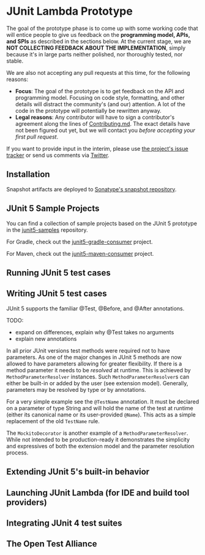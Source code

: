 # JUnit Lambda Prototype

The goal of the prototype phase is to come up with some working code that will entice people to give us feedback on the **programming model, APIs, and SPIs** as described in the sections below. At the current stage, we are **NOT COLLECTING FEEDBACK ABOUT THE IMPLEMENTATION**, simply because it's in large parts neither polished, nor thoroughly tested, nor stable.

We are also not accepting any pull requests at this time, for the following reasons:

- **Focus**: The goal of the prototype is to get feedback on the API and programming model. Focusing on code style, formatting, and other details will distract the community's (and our) attention. A lot of the code in the prototype will potentially be rewritten anyway.
- **Legal reasons**: Any contributor will have to sign a contributor's agreement along the lines of [Contributing.md](https://github.com/junit-team/junit-lambda/blob/master/CONTRIBUTING.md). The exact details have not been figured out yet, but we will contact you *before accepting your first pull request*.

If you want to provide input in the interim, please use [the project's issue tracker](https://github.com/junit-team/junit-lambda/issues) or send us comments via [Twitter](https://twitter.com/junitlambda).

## Installation

Snapshot artifacts are deployed to [Sonatype's snapshot repository](https://oss.sonatype.org/content/repositories/snapshots/).

## JUnit 5 Sample Projects

You can find a collection of sample projects based on the JUnit 5 prototype in the [junit5-samples](https://github.com/junit-team/junit5-samples) repository.

For Gradle, check out the [junit5-gradle-consumer](https://github.com/junit-team/junit5-samples/tree/master/junit5-gradle-consumer) project.

For Maven, check out the [junit5-maven-consumer](https://github.com/junit-team/junit5-samples/tree/master/junit5-maven-consumer) project.

## Running JUnit 5 test cases

## Writing JUnit 5 test cases

JUnit 5 supports the familiar @Test, @Before, and @After annotations.

TODO: 
* expand on differences, explain why @Test takes no arguments 
* explain new annotations


In all prior JUnit versions test methods were required not to have parameters.
As one of the major changes in JUnit 5 methods are now allowed to have parameters allowing for greater flexibility. 
If there is a method parameter it needs to be _resolved_ at runtime. This is achieved by `MethodParameterResolver` instances. Such `MethodParameterResolver`s can either be built-in or added by the user (see extension model).
Generally, parameters may be resolved by type or by annotations. 

For a very simple example see the `@TestName` annotation. It must be declared on a parameter of type String and will hold the name of the test at runtime (either its canonical name or its user-provided `@Name`). 
This acts as a simple replacement of the old `TestName` rule.

The `MockitoDecorator` is another example of a `MethodParameterResolver`. 
While not intended to be production-ready it demonstrates the simplicity and expressives of both
the extension model and the parameter resolution process.






## Extending JUnit 5's built-in behavior

## Launching JUnit Lambda (for IDE and build tool providers)

## Integrating JUnit 4 test suites

## The Open Test Alliance